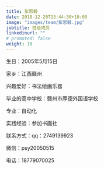 ```yaml
---
title: 彭思毅
date: 2018-12-20T13:44:30+10:00
image: "images/team/彭思毅.jpg"
jobtitle: 班级成员
linkedinurl: ""
# promoted: false
weight: 10
---
```


生日：2005年5月15日

家乡：江西赣州

兴趣爱好：书法绘画乐器

毕业的高中学校：赣州市厚德外国语学校

专业：自动化

实践经验：参加书画社

联系方式：qq：2749139923

微信：psy20050515

电话：18779070025
